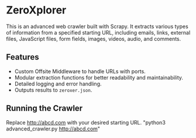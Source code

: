 # ZeroXplorer
This is an advanced web crawler built with Scrapy. It extracts various types of information from a specified starting URL, including emails, links, external files, JavaScript files, form fields, images, videos, audio, and comments.

## Features
- Custom Offsite Middleware to handle URLs with ports.
- Modular extraction functions for better readability and maintainability.
- Detailed logging and error handling.
- Outputs results to `zeroxer.json`.

## Running the Crawler
Replace http://abcd.com with your desired starting URL.
"python3 advanced_crawler.py http://abcd.com"


